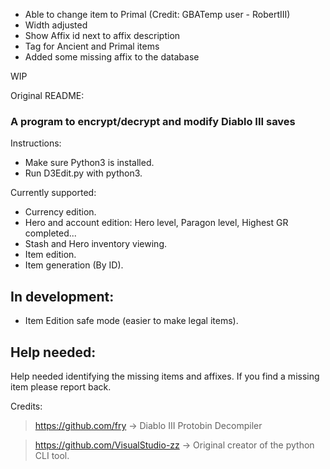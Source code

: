 - Able to change item to Primal (Credit: GBATemp user - RobertIII)
- Width adjusted
- Show Affix id next to affix description
- Tag for Ancient and Primal items
- Added some missing affix to the database

WIP



Original README:

### A program to encrypt/decrypt and modify Diablo III saves
Instructions:
- Make sure Python3 is installed.
- Run D3Edit.py with python3.

Currently supported:

- Currency edition.
- Hero and account edition: Hero level, Paragon level, Highest GR completed...
- Stash and Hero inventory viewing.
- Item edition.
- Item generation (By ID).


In development:
----
- Item Edition safe mode (easier to make legal items).

Help needed:
----
Help needed identifying the missing items and affixes.
If you find a missing item please report back.

Credits:
> https://github.com/fry -> Diablo III Protobin Decompiler

> https://github.com/VisualStudio-zz -> Original creator of the python CLI tool.
